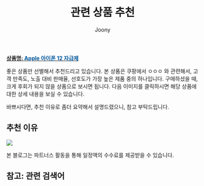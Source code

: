 ﻿---
layout: post
title:  "관련 상품 추천"
author: Joony
categories: [ 가구/인테리어 ]
tags: []
image: https://thumbnail6.coupangcdn.com/thumbnails/remote/q89/image/retail/images/142289573860914-b0b0fd4b-1d84-4178-a844-e851ae81745d.jpg 
description: "쿠팡에서 ㅇㅇㅇ 관련 상품으로 가장 고객 선호도가 높은 제품 중 하나입니다."
---

<a href="https://link.coupang.com/re/AFFSDP?lptag=AF4928167&pageKey=2251587935&itemId=8024401417&vendorItemId=75313091110&traceid=V0-183-dd5de198f8098c0d"><b>상품명: <font color='#01579B'>Apple 아이폰 12 자급제</font></b></a>

좋은 상품만 선별해서 추천드리고 있습니다.
본 상품은 쿠팡에서 ㅇㅇㅇ 와 관련해서, 고객 만족도, 노출 대비 판매율, 선호도가 가장 높은 제품 중의 하나입니다.
구매하셨을 때, 크게 후회가 되지 않을 상품으로 보시면 됩니다. 
다음 이미지를 클릭하시면 해당 상품에 대한 상세 내용을 보실 수 있습니다.

바쁘시다면, 추천 이유로 좀더 요약해서 설명드렸으니, 참고 부탁드립니다.

## 추천 이유 

<a href="1,125,200원"><img src="https://link.coupang.com/re/AFFSDP?lptag=AF4928167&pageKey=2251587935&itemId=8024401417&vendorItemId=75313091110&traceid=V0-183-dd5de198f8098c0d"></a> 

본 블로그는 파트너스 활동을 통해 일정액의 수수료를 제공받을 수 있습니다.

## 참고: 관련 검색어    
